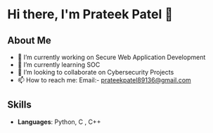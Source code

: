 # Hi there, I'm Prateek Patel 👋

## About Me
- 🔭 I’m currently working on Secure Web Application Development
- 🌱 I’m currently learning SOC
- 👯 I’m looking to collaborate on Cybersecurity Projects
- 📫 How to reach me: Email:- prateekpatel89136@gmail.com

## Skills
- **Languages**: Python, C , C++



